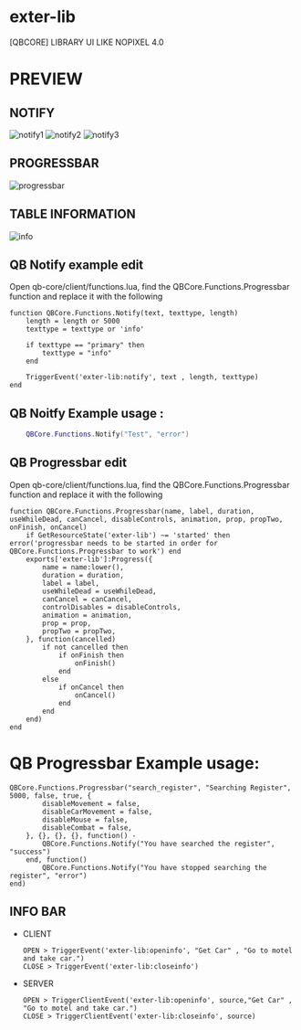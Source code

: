 # exter-lib
[QBCORE] LIBRARY UI LIKE NOPIXEL 4.0


# PREVIEW

## NOTIFY
![notify1](https://github.com/user-attachments/assets/2195080e-eca2-4459-b89e-6942bb606fc7)
![notify2](https://github.com/user-attachments/assets/e46e29be-b289-4a6d-86ee-f2f27d20fea6)
![notify3](https://github.com/user-attachments/assets/52f8eabf-d83e-423d-a58e-bf2781fa05f0)

## PROGRESSBAR
![progressbar](https://github.com/user-attachments/assets/51435838-993e-4753-9119-62b82692882c)

## TABLE INFORMATION
![info](https://github.com/user-attachments/assets/69b457d1-95cb-4d28-bd80-7ab653c26a5f)



## QB Notify example edit

Open qb-core/client/functions.lua, find the QBCore.Functions.Progressbar function and replace it with the following

```
function QBCore.Functions.Notify(text, texttype, length)
    length = length or 5000
    texttype = texttype or 'info'

    if texttype == "primary" then 
        texttype = "info"
    end

    TriggerEvent('exter-lib:notify', text , length, texttype)
end
```

## QB Noitfy Example usage :
```lua
    QBCore.Functions.Notify("Test", "error")
```

## QB Progressbar edit

Open qb-core/client/functions.lua, find the QBCore.Functions.Progressbar function and replace it with the following

```
function QBCore.Functions.Progressbar(name, label, duration, useWhileDead, canCancel, disableControls, animation, prop, propTwo, onFinish, onCancel)
    if GetResourceState('exter-lib') ~= 'started' then error('progressbar needs to be started in order for QBCore.Functions.Progressbar to work') end
    exports['exter-lib']:Progress({
        name = name:lower(),
        duration = duration,
        label = label,
        useWhileDead = useWhileDead,
        canCancel = canCancel,
        controlDisables = disableControls,
        animation = animation,
        prop = prop,
        propTwo = propTwo,
    }, function(cancelled)
        if not cancelled then
            if onFinish then
                onFinish()
            end
        else
            if onCancel then
                onCancel()
            end
        end
    end)
end
```

# QB Progressbar Example usage:
```
QBCore.Functions.Progressbar("search_register", "Searching Register", 5000, false, true, {
        disableMovement = false,
        disableCarMovement = false,
        disableMouse = false,
        disableCombat = false,
    }, {}, {}, {}, function() -
        QBCore.Functions.Notify("You have searched the register", "success")
    end, function() 
        QBCore.Functions.Notify("You have stopped searching the register", "error")
end)
```

## INFO BAR

- CLIENT

      OPEN > TriggerEvent('exter-lib:openinfo', "Get Car" , "Go to motel and take car.")
      CLOSE > TriggerEvent('exter-lib:closeinfo')

- SERVER

      OPEN > TriggerClientEvent('exter-lib:openinfo', source,"Get Car" , "Go to motel and take car.")
      CLOSE > TriggerClientEvent('exter-lib:closeinfo', source)


